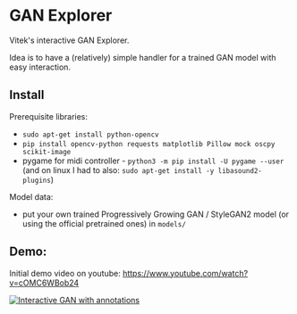 # GAN Explorer
Vitek's interactive GAN Explorer.

Idea is to have a (relatively) simple handler for a trained GAN model with easy interaction.

## Install 

Prerequisite libraries:

- `sudo apt-get install python-opencv`
- `pip install opencv-python requests matplotlib Pillow mock oscpy scikit-image`
- pygame for midi controller - `python3 -m pip install -U pygame --user` (and on linux I had to also: `sudo apt-get install -y libasound2-plugins`)

Model data:

- put your own trained Progressively Growing GAN / StyleGAN2 model (or using the official pretrained ones) in `models/`

## Demo:

Initial demo video on youtube: https://www.youtube.com/watch?v=cOMC6WBob24

[![Interactive GAN with annotations](https://raw.githubusercontent.com/previtus/GAN_handler/master/_illustration_img.png)](https://www.youtube.com/watch?v=cOMC6WBob24 "Interactive GAN with annotations")
